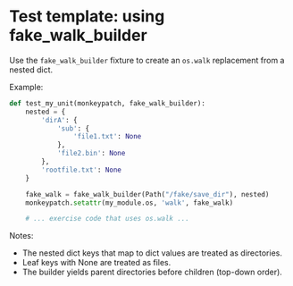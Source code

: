 # Test template: using fake_walk_builder

Use the `fake_walk_builder` fixture to create an `os.walk` replacement from a nested dict.

Example:

```python
def test_my_unit(monkeypatch, fake_walk_builder):
    nested = {
        'dirA': {
            'sub': {
                'file1.txt': None
            },
            'file2.bin': None
        },
        'rootfile.txt': None
    }

    fake_walk = fake_walk_builder(Path("/fake/save_dir"), nested)
    monkeypatch.setattr(my_module.os, 'walk', fake_walk)

    # ... exercise code that uses os.walk ...
```

Notes:
- The nested dict keys that map to dict values are treated as directories.
- Leaf keys with None are treated as files.
- The builder yields parent directories before children (top-down order).


